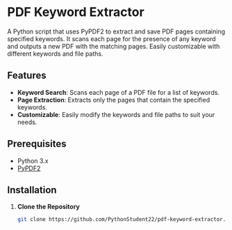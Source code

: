 # PDF Keyword Extractor

A Python script that uses PyPDF2 to extract and save PDF pages containing specified keywords. It scans each page for the presence of any keyword and outputs a new PDF with the matching pages. Easily customizable with different keywords and file paths.

## **Features**

- **Keyword Search**: Scans each page of a PDF file for a list of keywords.
- **Page Extraction**: Extracts only the pages that contain the specified keywords.
- **Customizable**: Easily modify the keywords and file paths to suit your needs.

## **Prerequisites**

- Python 3.x
- [PyPDF2](https://pypi.org/project/PyPDF2/)

## **Installation**

1. **Clone the Repository**

   ```bash
   git clone https://github.com/PythonStudent22/pdf-keyword-extractor.git
